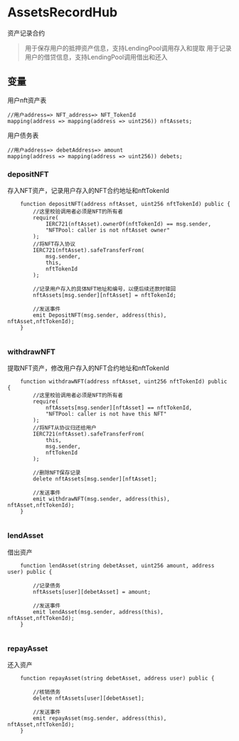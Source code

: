 # AssetsRecordHub

资产记录合约

> 用于保存用户的抵押资产信息，支持LendingPool调用存入和提取
> 用于记录用户的借贷信息，支持LendingPool调用借出和还入


## 变量
用户nft资产表
```solidity
//用户address=> NFT_address=> NFT_TokenId
mapping(address => mapping(address => uint256)) nftAssets;
```

用户债务表
```solidity
//用户address=> debetAddress=> amount
mapping(address => mapping(address => uint256)) debets;
```


### depositNFT

存入NFT资产，记录用户存入的NFT合约地址和nftTokenId

```solidity
    function depositNFT(address nftAsset, uint256 nftTokenId) public {
        //这里校验调用者必须是NFT的所有者
        require(
            IERC721(nftAsset).ownerOf(nftTokenId) == msg.sender,
            "NFTPool: caller is not nftAsset owner"
        );
        //将NFT存入协议
        IERC721(nftAsset).safeTransferFrom(
            msg.sender,
            this,
            nftTokenId
        );

        //记录用户存入的具体NFT地址和编号，以便后续还款时赎回
        nftAssets[msg.sender][nftAsset] = nftTokenId;

        //发送事件
        emit DepositNFT(msg.sender, address(this), nftAsset,nftTokenId);
    }
        
```

### withdrawNFT

提取NFT资产，修改用户存入的NFT合约地址和nftTokenId

```solidity
    function withdrawNFT(address nftAsset, uint256 nftTokenId) public {
        //这里校验调用者必须是NFT的所有者
        require(
            nftAssets[msg.sender][nftAsset] == nftTokenId,
            "NFTPool: caller is not have this NFT"
        );
        //将NFT从协议归还给用户
        IERC721(nftAsset).safeTransferFrom(
            this,
            msg.sender,
            nftTokenId
        );

        //删除NFT保存记录
        delete nftAssets[msg.sender][nftAsset];

        //发送事件
        emit withdrawNFT(msg.sender, address(this), nftAsset,nftTokenId);
    }
        
```


### lendAsset

借出资产

```solidity
    function lendAsset(string debetAsset, uint256 amount, address user) public {
        
        //记录债务
        nftAssets[user][debetAsset] = amount;

        //发送事件
        emit lendAsset(msg.sender, address(this), nftAsset,nftTokenId);
    }
        
```


### repayAsset

还入资产

```solidity
    function repayAsset(string debetAsset, address user) public {
        
        //核销债务
        delete nftAssets[user][debetAsset];

        //发送事件
        emit repayAsset(msg.sender, address(this), nftAsset,nftTokenId);
    }
        
```
